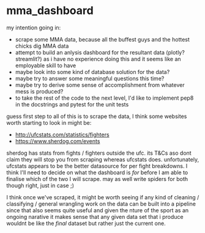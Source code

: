 # mma_dashboard

my intention going in:

- scrape some MMA data, because all the buffest guys and the hottest chicks dig MMA data
- attempt to build an anlysis dashboard for the resultant data (plotly? streamlit?) as i have no experience doing this and it seems like an employable skill to have
- maybe look into some kind of database solution for the data?
- maybe try to answer some meaningful questions this time?
- maybe try to derive some sense of accomplishment from whatever mess is produced?
- to take the rest of the code to the next level, I'd like to implement pep8 in the docstrings and pytest for the unit tests

guess first step to all of this is to scrape the data, I think some websites worth starting to look in might be:

- http://ufcstats.com/statistics/fighters
- https://www.sherdog.com/events 

sherdog has stats from fights / fighters outside the ufc. its T&Cs aso dont claim they will stop you from scraping whereas ufcstats does. unfortunately, ufcstats appears to be the better datasource for per fight breakdowns. I think I'll need to decide on what the dashboard is *for* before I am able to finalise which of the two I will scrape. may as well write spiders for both though right, just in case ;) 

I think once we've scraped, it might be worth seeing if any kind of cleaning / classifying / general wrangling work on the data can be built into a pipeline since that also seems quite useful and given the nture of the sport as an ongoing narative it makes sense that any given data set that i produce wouldnt be like the *final* dataset but rather just the current one.
